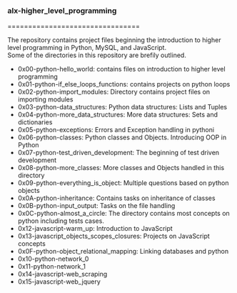 ### alx-higher_level_programming
================================    

The repository contains project files beginning the introduction to higher level programming in Python, MySQL, and JavaScript.  
Some of the directories in this repository are brefily outlined.
* 0x00-python-hello_world: contains files on introduction to higher level programming
* 0x01-python-if_else_loops_functions: contains projects on python loops
* 0x02-python-import_modules: Directory contains project files on importing modules
* 0x03-python-data_structures: Python data structures: Lists and Tuples
* 0x04-python-more_data_structures: More data structures: Sets and dictionaries
* 0x05-python-exceptions: Errors and Exception handling in pythoni
* 0x06-python-classes: Python classes and Objects. Introducing OOP in Python
* 0x07-python-test_driven_development: The beginning of test driven development
* 0x08-python-more_classes: More classes and Objects handled in this directory
* 0x09-python-everything_is_object: Multiple questions based on python objects
* 0x0A-python-inheritance: Contains tasks on inheritance of classes    
* 0x0B-python-input_output: Tasks on the file handling
* 0x0C-python-almost_a_circle: The directory contains most concepts on python including tests cases.   
* 0x12-javascript-warm_up: Introduction to JavaScript   
* 0x13-javascript_objects_scopes_closures: Projects on JavaScript concepts  
* 0x0F-python-object_relational_mapping: Linking databases and python   
* 0x10-python-network_0
* 0x11-python-network_1
* 0x14-javascript-web_scraping  
* 0x15-javascript-web_jquery     
 
